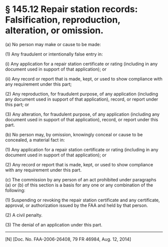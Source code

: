 # § 145.12   Repair station records: Falsification, reproduction, alteration, or omission.

(a) No person may make or cause to be made:


(1) Any fraudulent or intentionally false entry in:


(i) Any application for a repair station certificate or rating (including in any document used in support of that application); or


(ii) Any record or report that is made, kept, or used to show compliance with any requirement under this part;


(2) Any reproduction, for fraudulent purpose, of any application (including any document used in support of that application), record, or report under this part; or


(3) Any alteration, for fraudulent purpose, of any application (including any document used in support of that application), record, or report under this part.


(b) No person may, by omission, knowingly conceal or cause to be concealed, a material fact in:


(1) Any application for a repair station certificate or rating (including in any document used in support of that application); or


(2) Any record or report that is made, kept, or used to show compliance with any requirement under this part.


(c) The commission by any person of an act prohibited under paragraphs (a) or (b) of this section is a basis for any one or any combination of the following:


(1) Suspending or revoking the repair station certificate and any certificate, approval, or authorization issued by the FAA and held by that person.


(2) A civil penalty.


(3) The denial of an application under this part.



---

[N] [Doc. No. FAA-2006-26408, 79 FR 46984, Aug. 12, 2014]




